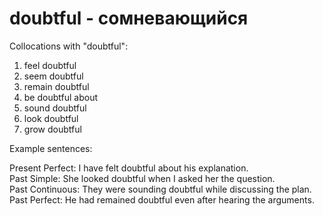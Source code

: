 # doubtful - сомневающийся

Collocations with "doubtful":

1. feel doubtful  
2. seem doubtful  
3. remain doubtful  
4. be doubtful about  
5. sound doubtful  
6. look doubtful  
7. grow doubtful  

Example sentences:

Present Perfect: I have felt doubtful about his explanation.  
Past Simple: She looked doubtful when I asked her the question.  
Past Continuous: They were sounding doubtful while discussing the plan.  
Past Perfect: He had remained doubtful even after hearing the arguments.

